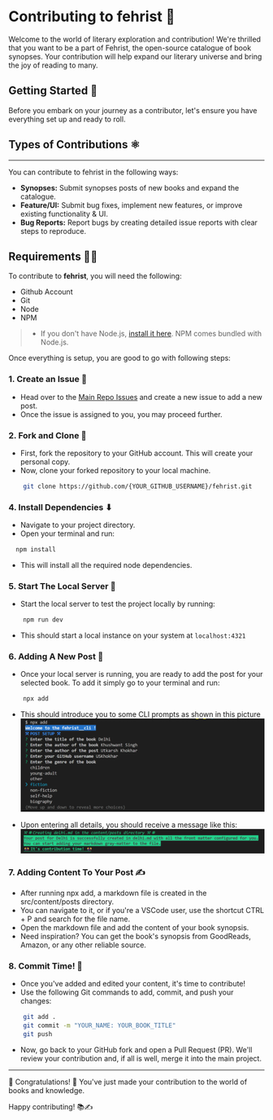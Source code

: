 Contributing to fehrist  📝
=======================

Welcome to the world of literary exploration and contribution! We're thrilled that you want to be a part of Fehrist, the open-source catalogue of book synopses. Your contribution will help expand our literary universe and bring the joy of reading to many.

## Getting Started 🚀

Before you embark on your journey as a contributor, let's ensure you have everything set up and ready to roll.


## Types of Contributions ⚛ 
---

You can contribute to fehrist in the following ways:

*   **Synopses:** Submit synopses posts of new books and expand the catalogue.
*   **Feature/UI:** Submit bug fixes, implement new features, or improve existing functionality & UI.
*   **Bug Reports:** Report bugs by creating detailed issue reports with clear steps to reproduce.

## Requirements 👨‍💻 

To contribute to **fehrist**, you will need the following:
*   Github Account
*   Git
*   Node
*   NPM

> - If you don't have Node.js, [install it here](https://nodejs.org/). NPM comes bundled with Node.js.

Once everything is setup, you are good to go with following steps:

### 1. Create an Issue 📜
- Head over to the [Main Repo Issues](https://github.com/USKhokhar/fehrist/issues) and create a new issue to add a new post.
- Once the issue is assigned to you, you may proceed further.

### 2. Fork and Clone 🍴 
- First, fork the repository to your GitHub account. This will create your personal copy.
- Now, clone your forked repository to your local machine.

```bash
    git clone https://github.com/{YOUR_GITHUB_USERNAME}/fehrist.git
```


### 4. Install Dependencies ⬇ 
- Navigate to your project directory.
- Open your terminal and run:

```bash
  npm install
```
- This will install all the required node dependencies.

### 5. Start The Local Server 🔧 

- Start the local server to test the project locally by running:

```bash
    npm run dev
```
- This should start a local instance on your system at `localhost:4321`

### 6. Adding A New Post 📖 

- Once your local server is running, you are ready to add the post for your selected book. To add it simply go to your terminal and run:

```bash
    npx add
```
- This should introduce you to some CLI prompts as shown in this picture
![CLI__IMAGE](./doc__media/cli_01.png)

- Upon entering all details, you should receive a message like this:
![CLI__IMAGE__02](./doc__media/cli_02.png)


### 7. Adding Content To Your Post ✍ 

- After running npx add, a markdown file is created in the src/content/posts directory.
- You can navigate to it, or if you're a VSCode user, use the shortcut CTRL + P and search for the file name.
- Open the markdown file and add the content of your book synopsis.
- Need inspiration? You can get the book's synopsis from GoodReads, Amazon, or any other reliable source.

### 8. Commit Time! 🔼 

- Once you've added and edited your content, it's time to contribute!
- Use the following Git commands to add, commit, and push your changes:

```bash
    git add .
    git commit -m "YOUR_NAME: YOUR_BOOK_TITLE"
    git push
```

- Now, go back to your GitHub fork and open a Pull Request (PR). We'll review your contribution and, if all is well, merge it into the main project.

---

🎊 Congratulations! 🎊  You've just made your contribution to the world of books and knowledge. 

Happy contributing! 📚✍️
